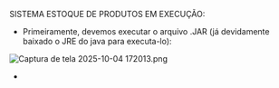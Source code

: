 SISTEMA ESTOQUE DE PRODUTOS EM EXECUÇÃO:


 - Primeiramente, devemos executar o arquivo .JAR (já devidamente baixado o JRE do java para executa-lo): 


![Captura de tela 2025-10-04 172013.png](../../../../Users/arauj/Pictures/Screenshots/Captura%20de%20tela%202025-10-04%20172013.png)



 - 
